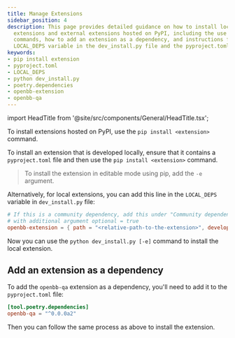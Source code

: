 ```yaml
---
title: Manage Extensions
sidebar_position: 4
description: This page provides detailed guidance on how to install locally developed
  extensions and external extensions hosted on PyPI, including the use of pip install
  commands, how to add an extension as a dependency, and instructions for using the
  LOCAL_DEPS variable in the dev_install.py file and the pyproject.toml file.
keywords:
- pip install extension
- pyproject.toml
- LOCAL_DEPS
- python dev_install.py
- poetry.dependencies
- openbb-extension
- openbb-qa
---
```


import HeadTitle from '@site/src/components/General/HeadTitle.tsx';

<HeadTitle title="Manage Extensions - Platform Development - Contributing | OpenBB Platform Docs" />

To install extensions hosted on PyPI, use the `pip install <extension>` command.

To install an extension that is developed locally, ensure that it contains a `pyproject.toml` file and then use the `pip install <extension>` command.

> To install the extension in editable mode using pip, add the `-e` argument.

Alternatively, for local extensions, you can add this line in the `LOCAL_DEPS` variable in `dev_install.py` file:

```toml
# If this is a community dependency, add this under "Community dependencies",
# with additional argument optional = true
openbb-extension = { path = "<relative-path-to-the-extension>", develop = true }
```

Now you can use the `python dev_install.py [-e]` command to install the local extension.

## Add an extension as a dependency

To add the `openbb-qa` extension as a dependency, you'll need to add it to the `pyproject.toml` file:

```toml
[tool.poetry.dependencies]
openbb-qa = "^0.0.0a2"
```

Then you can follow the same process as above to install the extension.
